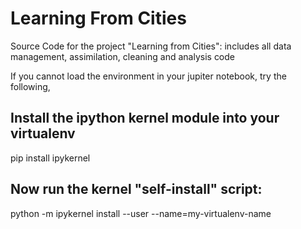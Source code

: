 # Learning From Cities
Source Code for the project "Learning from Cities": includes all data management, assimilation, cleaning and analysis code

If you cannot load the environment in your jupiter notebook, try the following,
## Install the ipython kernel module into your virtualenv
pip install ipykernel

## Now run the kernel "self-install" script:
python -m ipykernel install --user --name=my-virtualenv-name
